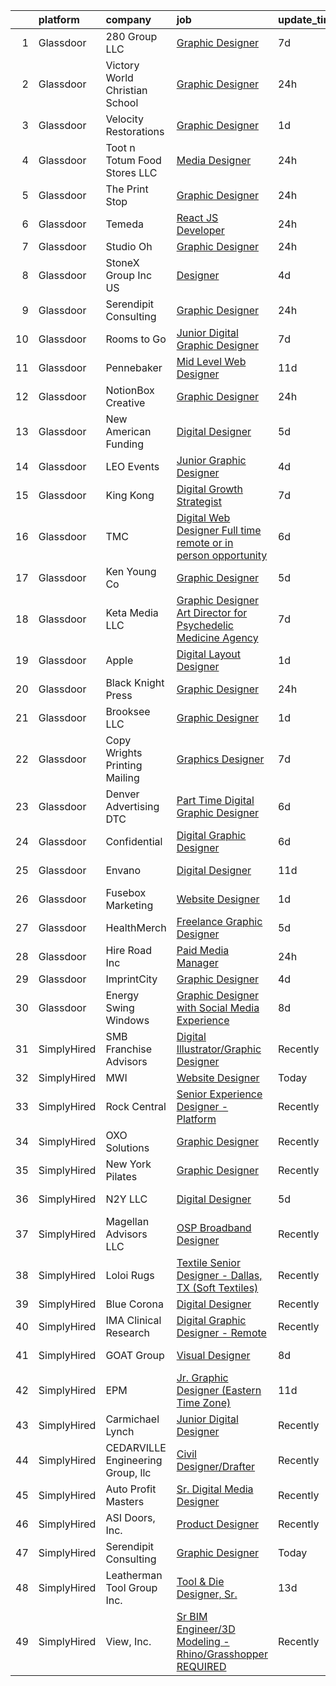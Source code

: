 

|    | platform    | company                           | job                                                                                                                                                                                                                                                                                                                                                                                                                                                                                                                                                                                                                                                                                                                                                                                                                                                                                                                                                                                                                                                                                                                                                                                                                                                                                                                                       | update_time   | location           |
|---:|:------------|:----------------------------------|:------------------------------------------------------------------------------------------------------------------------------------------------------------------------------------------------------------------------------------------------------------------------------------------------------------------------------------------------------------------------------------------------------------------------------------------------------------------------------------------------------------------------------------------------------------------------------------------------------------------------------------------------------------------------------------------------------------------------------------------------------------------------------------------------------------------------------------------------------------------------------------------------------------------------------------------------------------------------------------------------------------------------------------------------------------------------------------------------------------------------------------------------------------------------------------------------------------------------------------------------------------------------------------------------------------------------------------------|:--------------|:-------------------|
|  1 | Glassdoor   | 280 Group LLC                     | [Graphic Designer](https://www.glassdoor.com/partner/jobListing.htm?pos=114&ao=1110586&s=58&guid=000001821a5fb53284ea923744cda997&src=GD_JOB_AD&t=SR&vt=w&ea=1&cs=1_2a6e3c74&cb=1658299856704&jobListingId=1008000486432&cpc=AC285F3A3ECA6BB0&jrtk=3-0-1g8d5vddjkhp1801-1g8d5vde1irno800-8e0ca34653e8e05b--6NYlbfkN0A96WIVUs5SSd1e5sdPWOjBiMJz3fk-GTbl_X95fEr7N7_O7gG7yYqATSY5E6jF4LOAu-d1G5vqmQK5-aVG4tOej9c_eEuMuqH8C1GeeNW2KtJSJ31b6MoFFw5KM710vWFGSjvXW7I3OG-OwT4mnPnLIfvWCjlnumDR2ayBGhUSESBLxX0cWl5Bz0cpK3t8G0Ue7kz6vumGsoTLnJNA_Me2Kmsie7wxYZD5pe0c4Ze3Xe00h_KFeK9yUxp3wF0AKi6JxvyIYAyhEwwbXggron5xphlN5bkif3bgcx4XbxRup0Zs9tyLJVEXdJIuTsF97KsWZd70-9-1wSxH9X7VRZcWrcUKB-kzyl0jaHEx0dt9ZblJ85rFwKSLUh3GL_GJvreNqut-UMji6ObW3H7iQoUWZl_ZYua6n8t5t_TKNWn2l8DjMoMTfxljFUkoOJyyJ5NN-CfoeLxwPhyHqNcw_XuedUhyj2ZSho1cbQoXF93WAlh43vSU9rmY)                                                                                                                                                                                                                                                                                                                                                                                                                                                                                               | 7d            | Remote             |
|  2 | Glassdoor   | Victory World Christian School    | [Graphic Designer](https://www.glassdoor.com/partner/jobListing.htm?pos=127&ao=1110586&s=58&guid=000001821a5fb53284ea923744cda997&src=GD_JOB_AD&t=SR&vt=w&ea=1&cs=1_495e0d64&cb=1658299856706&jobListingId=1008014623310&cpc=2F9DD8B511C89582&jrtk=3-0-1g8d5vddjkhp1801-1g8d5vde1irno800-060a5dcb3b808afa--6NYlbfkN0D5EoDI19pzLD_ZoAvoqM1-O9qeTV9KvYbDAr1-bMzVcQf2IFddxPxdaZASgtTN_cdILY6if_RjDGKDFGCNp-X9W171FWhhzbuo5WWeQ07bHZOP24cUZqQNWqX18PkWKFV7P4P6sE4UJpqTk_fUaOKPOtxN4Hg_LkGFjslcXAAIlKVdhEHOG3o45Moj2YPXrI7mYGJmel0yE01vBVMsM3U8__57RoL7zzTW-_TbyffviP6kOoivs5yoQUNAjqhGxEhKeQZ98Juut_tPgV3AKr7S3jINEknxiF72lnY7qiApHRx-adqFYWHO3w4bpxw0PdrgaQrpaOdc0Kfmk8ANRxK0ILRJLa38GuDXFTK0ksT9ly2uugXxEpFhIDmpD9281DHIBsuRAB7qe2uQFR8KVFHxU2415_pr0SJjXTRl1eBci3IaYG3wccYoKpxHeCJBcKAXHPeYVaZVmQ55L2BMuDtZL1SZOrZNifjj7xJWeuDeC6iaIcr09DpQ8KgXrhfpEn0%3D)                                                                                                                                                                                                                                                                                                                                                                                                                                                                                 | 24h           | Norcross, GA       |
|  3 | Glassdoor   | Velocity Restorations             | [Graphic Designer](https://www.glassdoor.com/partner/jobListing.htm?pos=106&ao=1110586&s=58&guid=000001821a5fb53284ea923744cda997&src=GD_JOB_AD&t=SR&vt=w&ea=1&cs=1_1575a17d&cb=1658299856703&jobListingId=1008013188084&cpc=ACBF47B84C432121&jrtk=3-0-1g8d5vddjkhp1801-1g8d5vde1irno800-718879dd498138ae--6NYlbfkN0AN77IQYG4qNB0SF0w9dx5AeT6p643ab1gAjaH6HGqssSTiJOziOUFQx-rkxQ2Qw5ZqiSzp86OiE4exoQJyMO2XAhdwGS-oqOCs2Pc9WhbFBAFnax7egHdK2Ha3IMrKVKM9fone8Cqh9ipemaNtng3ZfSxjancQh_XMC3MbpMmbdAtvXX8pZwUythVfsb4jJZ9c8ZAbfFfZLJLgxWtypXzAupSjx1nxtcFSxn4z2TlT18_UHsdhGLiVGe3sqj0n_esjlzlwL3D26Q7BMfL-7R5WOm5ecQcO2SSBke-KW2Gs67_R8duhYURNwwnn35tO9gZMkpmsRJlVgLGBpunqTurzpod6Lt_FNPqAufl9a-Dz1v0PICPoPoQPmvlKM0dpFcsRkymNPcon-YFBdTfNL_y76D5DrufEJKv6iN-dgaadWOFzcIweeR-sq9JNzssq0OkHMbQNj84bxIDk5HC5F1tL2ydSt2TjB9Evl41Uw-_Jkz7mHe1dNRCxqD43Dfh-eDkzzzuMy-YLuZV-J5JkPLgpm4XxOSC1b0H1xbs_eiXITb_TfLUpkHyE-O6ySanBG6iWaNOCuGMyghexPr0pB82ydgBSptOQ3aGRKNMTE36Xkw%3D%3D)                                                                                                                                                                                                                                                                                                                                                                   | 1d            | Cantonment, FL     |
|  4 | Glassdoor   | Toot n Totum Food Stores  LLC     | [Media Designer](https://www.glassdoor.com/partner/jobListing.htm?pos=101&ao=1110586&s=58&guid=000001821a5fb53284ea923744cda997&src=GD_JOB_AD&t=SR&vt=w&cs=1_4286a553&cb=1658299856701&jobListingId=1008014381399&cpc=9633D545EDE710EE&jrtk=3-0-1g8d5vddjkhp1801-1g8d5vde1irno800-5bbd51cb50677fce--6NYlbfkN0C-DhQNmwg1Xw21IP8sDOh_3gsjAvXmKCbZ2k6OTTTvybAtb1TJ9W2f9W7oqZKodxTh4QpXHO9uJ-7u6e2sFSQAxRmpCjyGaGtDvfAzGr8OeJiqKZxXNSCIPvzAAT5ZMLCDD9bPs6k7iEO2nJUMJbEJM77ghQjpsQ5st8_cUk545h6DrqFGOeGa9m_FffVlTIquV1Qb8tJe4zE0BxT6-3cXihxbVsFhqDgjx8xuhz0yPiZkF5T9GBlUN1Z2I9-VBxhkP1uugT349IwuTFgUqFQj4XOkIASrHHLb2oEqGpjLlk7lOotBJINM74mFkFFGRTxvhhwxhcpm0ADM42LnrE3qjrLA_E-90g3SPRS-JB11D3Su5O968z6oiFPxEuLNs7cmQ1wAzgzw8QwAgwc4INcWdGdY4R7BN2_FSMTFiOl5ZvUIsXzaotjnaHbP0ycFQN3WGs4tlHab7nLlzJkxzhFD4ByW6i6TN5JDm9KIUcDt-DaxljzsHComBCJ2K-dtIsJklMlMMtIKPplK0ypp2LCo_AEidAipzfM%3D)                                                                                                                                                                                                                                                                                                                                                                                                                                                        | 24h           | Amarillo, TX       |
|  5 | Glassdoor   | The Print Stop                    | [Graphic Designer](https://www.glassdoor.com/partner/jobListing.htm?pos=112&ao=1110586&s=58&guid=000001821a5fb53284ea923744cda997&src=GD_JOB_AD&t=SR&vt=w&ea=1&cs=1_4191f6a9&cb=1658299856704&jobListingId=1008015101310&cpc=70E6D4E49C80165A&jrtk=3-0-1g8d5vddjkhp1801-1g8d5vde1irno800-b58581d05e43bdeb--6NYlbfkN0C2SVAOpOeIWQkPp9EeCSLxTLheLRty2uanDx8E9nXZ3pmbkvOHM_GwUgtLYGt5mVSopIgFswD4EF_s5QTTDxJEPr4GG8pImW_9TdDtkm_9SLqTbxyyXY6T0l8F9YKRbIhkljVdnrusz9sUVQQRcfQrM_mYXZ7SGNdMTYSmkqg3g4JVHItvQrYJJg-AQBBl4q1hzQiOM4ECeR735ur3flzzz3Og0zWZUFEtcJiDuhiNJGwsHEQLDOk7-pvqpwrFcx1RngKmXdhvQgZXpUg2I9qO1noJEBs5VG1J1rpyT90tFn8M44OVN_bGZIrNXKg771MCMgaQ-kthPzbGu6VrQBenkP3aUQIp6_yhzJtTo8-OHrDZlpMGT698YDWKfORssPJLkITv0ctBEdeTwv2QNYP-w67UaIj2N-rbvvc1USRrfmI4rkCR1QY3mWF1qAf9eBJmGlkBN8XBiRuuJ2Dl8jhyqAiTQ4lKMM2hZEJDUmJA_ioZbnfpe_unP-jQUsDkuqwVVSc9F83heg%3D%3D)                                                                                                                                                                                                                                                                                                                                                                                                                                                                   | 24h           | Moncks Corner, SC  |
|  6 | Glassdoor   | Temeda                            | [React JS Developer](https://www.glassdoor.com/partner/jobListing.htm?pos=105&ao=1110586&s=58&guid=000001821a5fb53284ea923744cda997&src=GD_JOB_AD&t=SR&vt=w&ea=1&cs=1_958de054&cb=1658299856702&jobListingId=1008015128299&cpc=E04C949A9101C6A2&jrtk=3-0-1g8d5vddjkhp1801-1g8d5vde1irno800-7fea6778d8d634a4--6NYlbfkN0Cdyrb_-SYpjIsC7ShR4LTJruqxAexHI1Km_0W0EzpI0e4uRdYa2eAJs8btTIGmOfMYc0AIGm1oGji9xCD_BIfjoFv7WrSOeX04XFZio3b7X4jjRm4uKTkf2ibFdnFKK902wGA0oBE-4UXjpik8-xCwjIHvwxFNbNLLssPWUSLM7bGAS16chLfRc3-ChYnq_dRVlmhisZ6Hij3140g35sta8IFfzkttJq7smciBwPVh4TraFhlkFNtdrgUkRO5Anq9Yc0EOfFBjrUajUxvAO4qJp9zxhPt_NsytNVH37zxtTdC5T_nnL9C2SH1dtCDYSrDeBO8yLVQiUsamSwvV42JnsfJmTJ3pek3EOD_TMEAO6pPg2KhEHZ_LLil-1OlDfbIbLyVUkw2N_O8VPO7S37Rt1dUGACZE-WKG0U8ppdxjTT2nx8g-jl9J17ULeH_EouWaDmR27azcsnZQvmA7ueR8-UlDNbsXtcf6bg8-bWBW1gfItqoDHTMGC5U5NMhDdH2mRFCv_SfmRA%3D%3D)                                                                                                                                                                                                                                                                                                                                                                                                                                                                 | 24h           | Remote             |
|  7 | Glassdoor   | Studio Oh                         | [Graphic Designer](https://www.glassdoor.com/partner/jobListing.htm?pos=117&ao=1110586&s=58&guid=000001821a5fb53284ea923744cda997&src=GD_JOB_AD&t=SR&vt=w&ea=1&cs=1_3d54e904&cb=1658299856704&jobListingId=1008014763391&cpc=FA84DF7EA1EC2398&jrtk=3-0-1g8d5vddjkhp1801-1g8d5vde1irno800-7f0a677e82384868--6NYlbfkN0AmLabXY7J6JPiiqr1lOxmFtP62cZVRFrUdLjQL4b-L8eQ7-McrdDuV3YRHJQOTQk174tc6JZEMj2QpUGftsfAO7GUij31hKg4Y7oKky-_lDOoRkdpghXACcRguC49d5mjaQVJDqGUQpRQ0YIExfbvSeERIUriCtVpel_zEhXiVTzm-3quUxj78ttm5LKc3vciuRr-jcigZoaE_eAdWA4MMbK9F0MgAy4m4bh3VUl0F6ZU8Xij7wjCXBvlXiHMQsYw1OY3gYjRYIIWowl2ef5v20oVjwbL6LLS4Cby7PwPK-dmFXV8hZCzBXIiyWVC_6Rd0wIludUmNLjCG-6aN1kzNU37v81tyXatRFfWbN6zzAemYFSxob1UTktOYYBzs2xfn3ggQzexVzQIpkzOCH7H-f6hqACRxaKcMgABY745lIMBmVBiXxjf-0rKDC4cekPUxv29f83V1FwDW9988EVN0pjYRKg2OqS9jG_g1QHw9vf3n_A6GO9M52Yx2xV8IrlM%3D)                                                                                                                                                                                                                                                                                                                                                                                                                                                                                 | 24h           | Irvine, CA         |
|  8 | Glassdoor   | StoneX Group Inc  US              | [Designer](https://www.glassdoor.com/partner/jobListing.htm?pos=107&ao=1110586&s=58&guid=000001821a5fb53284ea923744cda997&src=GD_JOB_AD&t=SR&vt=w&cs=1_d184e0f0&cb=1658299856702&jobListingId=1008007366621&cpc=5075878B7C32FFAE&jrtk=3-0-1g8d5vddjkhp1801-1g8d5vde1irno800-4778e83600432297--6NYlbfkN0BqEd8mKcsxVSLwRidLi-ap7Ff7gFSDy4wIMcyIZERRBLJc4cm9vnSAREG_ITkUyw4gIWKx3so3sV3Y0LRcEcFoy-qx_bS4PxiriGBubHgJdB5tV-ra3STuRoZPKS-tofg6NxPSfU4Dmm6xPiBHgtHW1WBRojqP-VSjvwjf5BEKl4Owu3vBOzy7F5vhNlLuE8G7J1CfiM5cZT1gVFhBti4nNp9GW2VYt9pDm0XC-w54T7AAjT40VkSU7sxbrEpEoxhp6gNibzZr6SIWLLMIUhdpe8rbBrlBtgStVaW0iVPNaUlnwu-jrf3SgkD4ZKAfbSnhLDPhYKbG4NsKnBIPPu9KV0mFzPbBwNgD1STfr0PiwuGQCbYfO_LXw3XKeo_kQ9H6YEAnTR2MjfY1ISz46rhFhBoo2At2-7Z9YpC1kOilBsmXHHx85ozNZeAwjjXwb-MxeZcCeyXshUsbzqAgdsd3dGhvZVsdm3HZQ2mOYCtAdZF7-P4awb7-3Tp-wEkz9xsAPDwZl1inhwO0Etp0hZfF30ACXqmq7kDrDscC0GOJo9ENiZkEeELi)                                                                                                                                                                                                                                                                                                                                                                                                                                            | 4d            | Chicago, IL        |
|  9 | Glassdoor   | Serendipit Consulting             | [Graphic Designer](https://www.glassdoor.com/partner/jobListing.htm?pos=115&ao=1110586&s=58&guid=000001821a5fb53284ea923744cda997&src=GD_JOB_AD&t=SR&vt=w&ea=1&cs=1_f7a1f2f1&cb=1658299856704&jobListingId=1008015133064&cpc=883DC43018083D9A&jrtk=3-0-1g8d5vddjkhp1801-1g8d5vde1irno800-c5c15e8d751a9460--6NYlbfkN0AZiaPZyccuKjlre0e0RaBFeO48J0QExrO5hcuLctOVaDQsAcHmbKD6x-czlhhPaL1TlBaAVNH02RkuLdfAcnAtmG2ifzKKd-xvHAFsOrwbZuY8izI2eBiD15JwxfzUB6r_c-wjmdtrfGuV-D43dsz7rF-W6HRlzw58U6e4dTUNeaQpBffTT_4yaBVmRULisnrSQiMurOPo0JfLbxnkwzdXK-s9RxBVvpOryuNDZkD7B6m1Rtb_CeeTJcW6RRRFWTofEn_RcPwKNtHYWNJ29wgKKh_LIpbrMlTVaOwVRQgdpBb4qd-4vvRNSun0BcAC-gPq-UiNg3DuUcfOJhTU4EZVUyqR6WdUgjaYa4nqIfyJM4lSotLsZkj_cLl0yDPQD3V7GO-IV1oCC5mi3Mz1dzeBP3hQvUXoBjdRcXAZNuq9EQkNdiVRnauQu1Wr4732Zabvk7kTfuC-BlqOo1JBclHol1nO8wsdTDRdYVGdaJWQv-Hw_ycb03hMRsLV35KBvjeZJVkqAICDHQ%3D%3D)                                                                                                                                                                                                                                                                                                                                                                                                                                                                   | 24h           | Phoenix, AZ        |
| 10 | Glassdoor   | Rooms to Go                       | [Junior Digital Graphic Designer](https://www.glassdoor.com/partner/jobListing.htm?pos=103&ao=1110586&s=58&guid=000001821a5fb53284ea923744cda997&src=GD_JOB_AD&t=SR&vt=w&ea=1&cs=1_410c9c6d&cb=1658299856702&jobListingId=1008001148728&cpc=C4A69CCDBB3B9599&jrtk=3-0-1g8d5vddjkhp1801-1g8d5vde1irno800-74276c1bbba1a979--6NYlbfkN0DQkrWslipYdAKKBYyyAy12PZe5Qif844XZvzAwxKbcyIRxhdHaqMzJraSVoY3LdvZUnxckYEK1smmjb8RstgBo6vXmKg0YAPBg0DD6VgXZZtpqUR1_Y4DfY0Jt9XSCt80yXKDC09bs5r2Ui2AKEw_yV7HLv_WzlmD7RtLNijOgqK_98xzQPpdxoE6j_KAh4QlxYzN7sPG7oXJpIgxkxggWn4E1l6Om2RHF5QUA44KBz7Ms3UZCxUZqk5Isyd4XZ-vweCALRhxjw4kqR-bqGoTHwfrtTH0wp4jSJua5otrkD5E68nOR2qOavCaAYma4IMZjQRfLvHKzfZG4A1Af8fvP6dD_9ESJSuxyUZAvTI4QGIdcXg7RwEgm1DaZQeJb5PanScZQhIPhldKWqqT14RpCDnx_LZthea9h-ATwTq5d93M6dBfA50eBSvOHpBUZ7MsEvgZatEV87SfZjdMyfjHTY4WdhXsby0VtIz5SnQ0AsUt7gzO8FSNlR7zNORLol0ZRgW_N7ps6SYrhaizLwR2Ip-ZB-EquHb1jeHvOWOn4EQ%3D%3D)                                                                                                                                                                                                                                                                                                                                                                                                                    | 7d            | Atlanta, GA        |
| 11 | Glassdoor   | Pennebaker                        | [Mid Level Web Designer](https://www.glassdoor.com/partner/jobListing.htm?pos=121&ao=1110586&s=58&guid=000001821a5fb53284ea923744cda997&src=GD_JOB_AD&t=SR&vt=w&ea=1&cs=1_04adf2f3&cb=1658299856705&jobListingId=1007992914380&cpc=334ABAF5D42DC775&jrtk=3-0-1g8d5vddjkhp1801-1g8d5vde1irno800-09f7b357db24a266--6NYlbfkN0BqUN6ztqptJ5eG394UO-ZfSRZGZkbpPm3u73UixmBvBI1Y1JxWCCSi4WD6T2NB-2gugfCPeo8ZQOUqAEtz66ZCnIC6U5F0XJKr1Jox5VrclONP9b6iMFBTOy58yKslxi4PmsPGdNOFX2yyjFl7ZGxSjiZNk-UbmLbgopj7iYK_0fPO0KhQH2T9X9_seLYZZxQUTNIff3UYStn4jkJ-WuQ4nbJk6aCnvxdtsalcFRXUHgcuzTcIdoceoVVgCarBSHza7F1Ojt6sBZ3FvVVmVaV5tjRQlJPuTCIqgaP8AFNIoueVI8EQg9RySAvMdM4lhlAzPb-NxxcSJ9HDJz-MtD5QYRR3IY4VJsvH-TJ29arvYOwmbPfeAag6UY4j9ywOC4C8P3K327-aGeorqSKsY1o70LuXTlZ8QES20TXbRL0AGpqX186zGMxmJrSESPJiTQYItPKJFn46IEj2aPH5SwzZOwiYRuev4q7IdwvCRQF6IykMQrfVcdMT)                                                                                                                                                                                                                                                                                                                                                                                                                                                                                         | 11d           | Remote             |
| 12 | Glassdoor   | NotionBox Creative                | [Graphic Designer](https://www.glassdoor.com/partner/jobListing.htm?pos=128&ao=1110586&s=58&guid=000001821a5fb53284ea923744cda997&src=GD_JOB_AD&t=SR&vt=w&ea=1&cs=1_61f91a23&cb=1658299856706&jobListingId=1008014489842&cpc=48B9F4758953335C&jrtk=3-0-1g8d5vddjkhp1801-1g8d5vde1irno800-535a553a4e79b7ba--6NYlbfkN0D5EoDI19pzLD_ZoAvoqM1-O9qeTV9KvYbDAr1-bMzVcQf2IFddxPxdLxvBVV0ACvePHGf0S3krnINwjgkbXaFAV7fJNnYRgXnYg3dyax-oq7AjcZ3ClcPczCynp8y_OTORCp4UwIy-vV7vOjz9kWxa6ZeoE78lsqLTFwqM1KWnR3OuL9QAAetq5WNeYbzdtuPfxrTVW0kc04p7jupXW5srUarynPDFJ0b4nMSDUM3GUHibcHyvJyUPrSIUeFYUH1RgQ6dK0N1vNc6RNL8Khym3gKBELGeuSWb-cGF_vh3-UDJOUphgEuYaGMnA_lqWf8HBI7ifvtsOX20snWnHgi3v3NbZuqHBW_ywXFv99YVKfXZvfZ-LIIPM90qJ_wkwqGYc0s0G-FmFib8Oldd0WNuRyKoLqPoXwykRbGLTjqHCRryiCI07yx4Vb6hoOz7i08IvC3XTPfjLCaD3c-sM_rl2wskOY4tkuUSUqAKOdVT7fCjS_CyfDKUxkdLagDSh214%3D)                                                                                                                                                                                                                                                                                                                                                                                                                                                                                 | 24h           | Tulsa, OK          |
| 13 | Glassdoor   | New American Funding              | [Digital Designer](https://www.glassdoor.com/partner/jobListing.htm?pos=122&ao=1110586&s=58&guid=000001821a5fb53284ea923744cda997&src=GD_JOB_AD&t=SR&vt=w&ea=1&cs=1_f6092799&cb=1658299856705&jobListingId=1008005604342&cpc=B101C867B3EF2D75&jrtk=3-0-1g8d5vddjkhp1801-1g8d5vde1irno800-96c3d0f824927e96--6NYlbfkN0C2BFb7Ub2YUp4strrym9V3pWtjyRKtgHKt_kMzkewmGGJEved23y_kY-GSZp2akmMrMXBnf0_sPdCtSd-PsOEUyt98Mi-sR6I7bW0HgmIbOmUMY25IRArly9j6Qd8Aune8lrTsZEYIa91ohUTgu9UT6t137nsGeEKm-lxKnQqZh_-my8GcKR-aODhCp_jwJzNuuh8eY7lUzIXz_GmXqvRZ_hsc7HIkRhrAs2Rn9s9W2hu8Tv9KhZfDcAj5T8fJ7UuF7C-VYePhrczDAdFXExUh0nqK0Suk7uPujM42_VgKVF70eLfjsjcHRWktm6-TQTigAI8WCnw4hiVt4RSh9TbSLT7rArf15tRWak9cciTalXYHPK4_aYIKE0zID1ZdOuOKEdRDxuc6AgSnG4Bj0mCZyP_me9hAG5E62kkdxeVa7wQLUxRnpbQv0DWJ0WZDg3ry_ttrKoVWrzmTuQSoxp6yyJpFmubYOi-WdsnjKcmcQB5JXH8VxIknpwQ7_0Jj184%3D)                                                                                                                                                                                                                                                                                                                                                                                                                                                                                 | 5d            | Remote             |
| 14 | Glassdoor   | LEO Events                        | [Junior Graphic Designer](https://www.glassdoor.com/partner/jobListing.htm?pos=119&ao=1110586&s=58&guid=000001821a5fb53284ea923744cda997&src=GD_JOB_AD&t=SR&vt=w&ea=1&cs=1_4bf17ea7&cb=1658299856705&jobListingId=1008007960054&cpc=5FEB1BEB8E14EF52&jrtk=3-0-1g8d5vddjkhp1801-1g8d5vde1irno800-5e7b653b70f14f7d--6NYlbfkN0CNc4_XkOrCJIG4rbt7jOELJF_6cAKStNL9BRzWr9Kw73t-1jSZZH-R84M1hC2PNiUDCEqLzJHRV7MlTBOedsRhv9iCjP6j5VtHoInwaEUJwFt-L4UNZXQssAj1vTORSrYumxDGicv6znOjx1J10URkEt9jzYTKfE0bbIf4ZAl-x4N_KIM5XmswffzKbhRJMBqyaLW_US-BdeKF6cF3x9wC05kyLsKZPio2-eybJIv-xH57CsV-awCH3exTp1G0mBYF_k3qNOPVtLJAbR8Ro_KLmr5v0GddGxa8uFAXfaqQHRKR8RW8aWP1VY1lLtw79ocMwwtRHUWxvZY57YbIfFev_-J0RHPz1AiwepXKzBBrpmYW1PCPv6PiFTZc5fM58sQ5WNRp5cdl7yXqW94uOjdVCUQE5gQfCCBr0yPSKxSTJLhEysUW6QGimxUPr2Wjfy6p15xOn1TrfEaiyvbcNRi7cHbTCZX55nbnKUXwy02yBlNiBeJNUR70njpr-Dkgxvs%3D)                                                                                                                                                                                                                                                                                                                                                                                                                                                                          | 4d            | Chattanooga, TN    |
| 15 | Glassdoor   | King Kong                         | [Digital Growth Strategist](https://www.glassdoor.com/partner/jobListing.htm?pos=129&ao=1110586&s=58&guid=000001821a5fb53284ea923744cda997&src=GD_JOB_AD&t=SR&vt=w&ea=1&cs=1_3b262e82&cb=1658299856706&jobListingId=1008001628118&cpc=334ABAF5D42DC775&jrtk=3-0-1g8d5vddjkhp1801-1g8d5vde1irno800-2e26cf7197974d36--6NYlbfkN0DJr9uJWQZKCA_WIkG1dQ8iv6jcGHVgYRRmUt4_AKBGo8cWIQy6UUtE_PrPzQxRuuQW0MQT14seH7ibmEKZ9gOvDr2YkJBxyhvCQ0rcjhsR7RQvVR11Pz-A7sgUyCq6lrCN091aggp4KjaEVX2zl_JSiWjKnpcOxkz36D72P895F96yKdXije3VEHEf8kM1pZI_askAmsbiNecEhqJvM2DfkrHExxvt9Vt9LdfZE20s5Y_APWp3MsV6UIzI_ppotk1oa6pBmrSjgrGkNKz6-DRu2cw86KoUf_AoGbekj6Qm9yhUBeET4tZy9iSOO007MfAliNDNed9MaBH5febC5gpw2aoKJZxgsYo5S5Kwe9IbALXqBxMaXtl3qzgkwwEzeFAJrW_Xgpx_rAhmJaVs2sQgQoZobOge4XjqVXxqZikCQZesdApHPemSzW2isOPrQ1u_d2GPJJop0A%3D%3D)                                                                                                                                                                                                                                                                                                                                                                                                                                                                                                                          | 7d            | Los Angeles, CA    |
| 16 | Glassdoor   | TMC                               | [Digital Web Designer   Full time remote or in person opportunity ](https://www.glassdoor.com/partner/jobListing.htm?pos=116&ao=1110586&s=58&guid=000001821a5fb53284ea923744cda997&src=GD_JOB_AD&t=SR&vt=w&ea=1&cs=1_7dfee151&cb=1658299856704&jobListingId=1008002937055&cpc=FAE5E775D180B2FB&jrtk=3-0-1g8d5vddjkhp1801-1g8d5vde1irno800-a26bebdf1fb63f3d--6NYlbfkN0BplMsZ7EaIhGY7mYoBG98EI7b4UtQDV_xIzGnVofTarjH-XwNLMxjau36WeZZlqvPXURsZJw6N1TbFArSAJATZmDS0irV08MiWaJc8zHueBBJfkS69_gWiCqqj0e-4OJhmxLk7gTdA_7j0BcRCu7AWb1JkRS_NNaoF2J1DH56vcXkYkwlJaQnXvPkY4kcrWrWtqXWmXr3vyZLHpZYkU8P2MB_b_oDwVRXoPhsafLB3lDqgMLiU8yIs9jZp8uyk4YyF9qj7MnglMAwRBFeG1eIUnzHlco8CY54usSXKah36IkBF1rvlzXQlDhidU-sWNnpE7nk3HklCws33R48J3FFLSw7oq6iTRXkLuPu4LVhEI621xBIHB3myXXLMAhZ_y45R6gxKfHmRx1LYZ_xINstBbbOaapbOoKymtKPeKQHurwvn4354qxOrjO_YvEHGxJt1iQB1EHrAGsvUi3_NGJmAPFapgqF2HVoe_1f8vrwvHXQXXMrRNpw9pLUjMLJ1DdRsPq2_05QUk5samYIPwZk0NPFgMCwD8atVdfY1037ymw%3D%3D)                                                                                                                                                                                                                                                                                                                                                                                  | 6d            | Connecticut        |
| 17 | Glassdoor   | Ken Young Co                      | [Graphic Designer](https://www.glassdoor.com/partner/jobListing.htm?pos=130&ao=1110586&s=58&guid=000001821a5fb53284ea923744cda997&src=GD_JOB_AD&t=SR&vt=w&ea=1&cs=1_40e452c1&cb=1658299856706&jobListingId=1008005329681&cpc=B101C867B3EF2D75&jrtk=3-0-1g8d5vddjkhp1801-1g8d5vde1irno800-cfcca03b28e40c8b--6NYlbfkN0BxkLIcfe0oqaYINownie861a0BJtkzmJW-WyGv8J0JYIhtfgDOowTG2-BFXkaaNWOzXNCSvkKIF14mt3E_OwBur0wXJ7-kIsH-6ntnb6xUaFNjCy5INx1Q7S1hy0UKdEwk71EvTsJMr0W7UW2l0nXAv_xjt4wAIS1JwLaP4xhVIfSbVHWinyNj3bPWgAcRf9bhODrxSxk4Tqbj8JwfPeUCbLqWyCmsxW2nZlOJGZXvzfX6L66RytZ_2345oaG9v7N8o_s_0qAiSxb7iK-ZZB1zXkZYajlYlNzN4hdlJnx-rMci_AY2R4-O0pCp1a3BtAiHLUGfUDa3WaAnvqKQJ0dszY3swtKFOJ-yx9HI0R2beS5iqgH-PJbIvz-ipZ6Uw8VlAzuEt6_AlBhG3BjBBu7E_NHRr-G4cSrWS9ODqGtHm2pDxULnKGhsa8fb0QGX1F27JFtzgP2pLfFnYx0Uqt6SCWtVeERBZQ5QCfj8uU_fci3LXTyB1h62)                                                                                                                                                                                                                                                                                                                                                                                                                                                                                               | 5d            | Cairo, GA          |
| 18 | Glassdoor   | Keta Media  LLC                   | [Graphic Designer Art Director for Psychedelic Medicine Agency](https://www.glassdoor.com/partner/jobListing.htm?pos=124&ao=1110586&s=58&guid=000001821a5fb53284ea923744cda997&src=GD_JOB_AD&t=SR&vt=w&ea=1&cs=1_763d53db&cb=1658299856705&jobListingId=1008000759990&cpc=59DEFF8D475298C3&jrtk=3-0-1g8d5vddjkhp1801-1g8d5vde1irno800-8091589265e92d13--6NYlbfkN0CUg84Qsrj4qHTdZVaZi67HzZ55XAw5-4mqHdmOIUVqcyj0RzmAc8PKg-cOeaB5iN0RdWEJrm6KQWatYgfqV_qsF0qgvi5Ji69_oyHIOYcvdEwqdpcmVuX3vy1tjzxOq_XSAlhGDKEQrFNHQv2w4o4-Q2WPOxEOUfWgbdNmeEgv96A8BgfLz2Zk1lITNbagq5Y3mrWeR0weOvEBSxCg4hvuL4EyPbivDP2CqDYzygV7D_mhId5OVfEeHHhWKG2mNOZoDHYrrLDMBFbEHmW1PmTDv3KwTnDrXtowHGAQZMDe08_n4oeG5d9GOTZPJRq4_qgO4BtEtuCzRmHWattrpwIHU9W6gpljlP5f5ouEJZJoeezKJ1DJvDOaR3H42tagC-eZjHo4WWhXne9FyXxxDEmZMXrf8OE8RAd4uSP3IGOqRTmJAadPCdvJpECN2i6d58MiVnrKY73oxvMOBrGqc12HA5Q0axk8oQL6DAoQybT8afte9DfUrHS0ZEAFX_CFjGqS_GZUdoKEimt6w3er7GUDyrGSSqlyMFxVe7pjWLnDbA%3D%3D)                                                                                                                                                                                                                                                                                                                                                                                      | 7d            | Knoxville, TN      |
| 19 | Glassdoor   | Apple                             | [Digital Layout Designer](https://www.glassdoor.com/partner/jobListing.htm?pos=104&ao=1110586&s=58&guid=000001821a5fb53284ea923744cda997&src=GD_JOB_AD&t=SR&vt=w&cs=1_6ec94884&cb=1658299856702&jobListingId=1008011632036&cpc=F41FEAB56D215062&jrtk=3-0-1g8d5vddjkhp1801-1g8d5vde1irno800-febdede1ca7bbc1c--6NYlbfkN0BvKrLyj5gPmtZO9T8euul8TCxuuKNOtzRJOomxnwSEodTz2Bc-sPZlO_uSwsktAehW9BTMFjf2RM3l-fCjmBWrQ_wS_u_QVRf5JMMpOdUQODyP-I0S5RaHJ0N5Rsx5bGLrqE6g_nTH-dj4geHmXlojETSKD0qWXDaZp_8b85GF1UFYP65Xv5mPU86ZJV0YO-Ti9Vpv_Lpxa0BeKLb8YimFazbuafby9YirrJ5UtWbahIgi98ytC6TzlAP74_R8-oY0UaSOcr6GsU7t9GZC9_sULZ-tjU8Vw02xMU7v9OWNuTsw72eFWqMR_y0_jejLUr9OedIZ-jh38SU2VYxk9JvcPK_0AcdT2pg2aNDuCqOjiwbvF85JIS1PBOMvOg1V-9OaZ39S05VNGpABS4elHG9D6u3xH4TZWieN_6_HQD75aidpeadCLx23F8eYscoySrspBm0AMcuX5MFmvZzNrTOE6a700CJyo2ADqAdo7mPRwstMuA975cIjy5WBP5xUvtgQK6AM8d6CFPhgL91GrccF1_w-FsYTip7aBrgztrvWpo8PE5ct0bYC4SmFwKGqQ39sMxx-Asl_dWFpVyR4lHbANXc8eLGiYsJ72XiKLQzFzhiTFfN48hvQiNXZXJv76DwzHXucQkDp8UzSbXT2iapUcolyWzyBpF3Tm0LnbxUlaFV-UJzp-HJX8cJ4v3cmmQgHqusvRTvMJWSC34TGqtlWyq5c-XZg9Z4aBGJkUb4YNtYQILFD9BZHPkhABdaHTM-8sEJYkD_kJAZ3eSbqHt0rxcRw-nN-g5aM_lg3Tmp_WP-YmpVngwTvqR2Pf-4UH5plIKgDnWyY1dTWktEfTjGPv3enXg4DDwGVB6pvga0cO36fIpzI4ySgwxl-y47HOVFirnphdpEV2AexJD3B08jbKBhMqvBXZznfIeBNQH7_5X8C4J6a8r5vRrBs_5ypc9rDABoPwoC1cA%3D%3D) | 1d            | Cupertino, CA      |
| 20 | Glassdoor   | Black Knight Press                | [Graphic Designer](https://www.glassdoor.com/partner/jobListing.htm?pos=109&ao=1110586&s=58&guid=000001821a5fb53284ea923744cda997&src=GD_JOB_AD&t=SR&vt=w&ea=1&cs=1_aee9a1eb&cb=1658299856703&jobListingId=1008015008184&cpc=5C70DC7FEE0D01B1&jrtk=3-0-1g8d5vddjkhp1801-1g8d5vde1irno800-caa53f0d8231535a--6NYlbfkN0Bf0ZyElH58HQJkPOZociBaMfq3gMyhBi_bc2E-7RcHgLSkSr9yhKH9iqHwsxHZ9l0xXhwA1WiOGcWffxDMSWJTw0JzX_6yQuwUthsrMJs1kah73ZIpf9MtJkM8V9Y4ObPLl2akNa06hZrbY8ot-6DW8eZbTcOaF6BjK6aRzjB3edA6N9QXivZjOZB9TzRr9Mf7kn8GN5SkUPVEnM2Bfk4W-Sq0CrcmFEhgmWufwW4c2zB1Ll0Mtebh5btTZvLGNq8Sly5Qr-_a28C-FCpikydCwgxHapu1shRf1wXajiighkqm89tMywP4u1dzHg8wONWXudZG0QE91aLKUcYcWak_8z9OWJpaKi0GvyF6HTDNuyhXOlAzB_xb0J0ctqDKG0YEDKzCYI6WLHncQLT2Md-jotjPBlK-CzqywHEi22k7z4CO1e3GsjoPrJZiIobvRM7A-vIe9xkZiW673hBcNBGb2N09JcZs4yEpkpoGuNTkVUBLMiHI6O5x3nusGq5R1r9DyDHM11hK4Q%3D%3D)                                                                                                                                                                                                                                                                                                                                                                                                                                                                   | 24h           | Collierville, TN   |
| 21 | Glassdoor   | Brooksee  LLC                     | [Graphic Designer](https://www.glassdoor.com/partner/jobListing.htm?pos=120&ao=1110586&s=58&guid=000001821a5fb53284ea923744cda997&src=GD_JOB_AD&t=SR&vt=w&ea=1&cs=1_8b24098a&cb=1658299856705&jobListingId=1008012581609&cpc=75B6770C194DCF89&jrtk=3-0-1g8d5vddjkhp1801-1g8d5vde1irno800-9ae5bb4da07966d9--6NYlbfkN0CwBHZfzB24kXZIfH3kkQeSVdLrhgGPWJNO51Udk4ZrR7dXRJYdB9YOzPU57MDGzKbvPB2pPabfes9sgKcU5gsg156B-YXhD5U5M-SZtg_Lh1hjcraTFSF2IdfeYo0Sw3aUMT5C6CDC3QBpKNAjFGaSE0PCB3SbCNQEEaB3szYYBGAtuTMcpM3VDf8TOO1_XSiC4LGajfPmhjHSKogBXNphbGf4XiskgoyNafUBT3iUYldnzmClNREhXhC-gZQIAHP_lZp9t-a-RZeL6sMoOkg_hldY7H8ncloMfknB7v-uHgRHyz53npvVfGXCmKtBK4aIpdw00zl7gpl5XYAXHU-uuNtRrplmi_6Ty214C9cFGNxdIPIpo5GnZKfSJdc9gFNzE5_F5hYOznyhLwMe4ojkZzHbZLDi7fn6sff0QY3iY6Zb-lAsItpQBKYtUh4StUWkvwzH1Y8aEddBCGwWl-ARJ_DFi2RCZgDdyl-KxV3_ZN0IKtH1rHxnsJkEPjDGiYI%3D)                                                                                                                                                                                                                                                                                                                                                                                                                                                                                 | 1d            | Pleasant Grove, UT |
| 22 | Glassdoor   | Copy Wrights Printing   Mailing   | [Graphics Designer](https://www.glassdoor.com/partner/jobListing.htm?pos=123&ao=1110586&s=58&guid=000001821a5fb53284ea923744cda997&src=GD_JOB_AD&t=SR&vt=w&ea=1&cs=1_b8a01cc1&cb=1658299856705&jobListingId=1008001069788&cpc=39A4E8CE329AB187&jrtk=3-0-1g8d5vddjkhp1801-1g8d5vde1irno800-81339d82bb977721--6NYlbfkN0BzyIYrTMR_AjNKh_kvAG8N613gtHPANQ3sdLTkrtBd-xkCCUeUNGN62upbMIrok8810EQ6yV-q4kOFVGUL2rfHHPrpKoP-Eh1XB_zrxDwv0Z6kBUqOomzBHj-s3Hi0CUzQvp9w72sA824KDwzvAu6zDVvKlYwkjD6PNsZwJRoyoV9HMl42UOJDQNaD1fKdsazsBLOLNpyzVJZgVnBeCce88tpAyD8zwfEVYLetuoDl3gRbMxyHR3Eg0Df7MaOb1leSZoHH6N4KTSyIdUv2qT5dhvaLIiUm8nFL3ufVej6gMgWRej1RDjgVAc_lphb-NlCGc_UBTKiVYSnJcBJX2f33FOpHvuOz8d6fePeVFK6I7-lOO_sBjUE_AqRc_hkeZqrlUH8qqlS-SiG4KE-SE5t0waxfxVOYjKm3lb35a0t6E_DOGQIvn5u06Hx5OplZGntZix_qhCVXGa8N80mqpAEi5Ke1uG3YHPJHVqP6_X7IY_K7ztvwTkvm)                                                                                                                                                                                                                                                                                                                                                                                                                                                                                              | 7d            | Fife, WA           |
| 23 | Glassdoor   | Denver Advertising DTC            | [Part Time Digital Graphic Designer](https://www.glassdoor.com/partner/jobListing.htm?pos=108&ao=1110586&s=58&guid=000001821a5fb53284ea923744cda997&src=GD_JOB_AD&t=SR&vt=w&ea=1&cs=1_07d45e53&cb=1658299856703&jobListingId=1008003226761&cpc=65CC663E25211861&jrtk=3-0-1g8d5vddjkhp1801-1g8d5vde1irno800-f43df91542728689--6NYlbfkN0D788tVLZnHYB2JKTLmCXo4PydfvtZKcdbYx6lxKaz3Ivsieb2l0W2psYAGHG53dNsbPe40xTqn_a6JCbek6FtUiGWXf0f8ySbBndfgoLhooKUFZy6ZqYzIerPdSn7Xg91eBzWDdpi2Bltu3MhbCDQcjBUcLpRb_5ER59KzugphGrY5Pb219hZkpFKA-L5Ps5tUl6nwPcvYWnXhRAJlIhNJd8_enosvLrt1EDc3pOJrS1qExDoMmB2oAqk9qgH_4HJFUbABdSa64RcGB10qilG5cBTv3H0cmntYctAts5TD2TusdgrZYMZjhJE8aR9aT9de-VPkGKr0G86H5hrnTcK-BMtXqCJ5O4qu4h_5tdMqCzavsj5C-YLJVLBr_-9-s1e2HFiok1sfSiJ86jbmabNwJkcDsZcIkGU3ZQpZNgSu3RBkKF1Ws0-VynBvf6zfGiyX0PDHTA9NDiBG4nhyvP0OtW6GvWnSb7As_CTwV6s1U_HykbhPy5hc8G1bSX-gQzA0CFerBTga1FcWQKAQ5rol)                                                                                                                                                                                                                                                                                                                                                                                                                                             | 6d            | Denver, CO         |
| 24 | Glassdoor   | Confidential                      | [Digital Graphic Designer](https://www.glassdoor.com/partner/jobListing.htm?pos=110&ao=1110586&s=58&guid=000001821a5fb53284ea923744cda997&src=GD_JOB_AD&t=SR&vt=w&ea=1&cs=1_2c89ecd4&cb=1658299856703&jobListingId=1008002363986&cpc=B101C867B3EF2D75&jrtk=3-0-1g8d5vddjkhp1801-1g8d5vde1irno800-ed6e22a3ef159d9c--6NYlbfkN0ALlVE48MWrgt2d0mHJVX740zmIEL60xmbxF1imK6ySVLMdwBxdYI_M1SIx2rEYDJiVn5DB5dzTaxocxPh-pSRa7VexBf6b9rh-hHR4pjNxbFNzNUpC6qMMdxmwAdwad6HOiiklmgQctJGcMjM_11nBLjhYyMfceBaOvS_RUvyt6axOXClUtcr0N7wBGihnmmNzQNBzGyQOC0uGstkD-koLkmFMzgRoJkhQm5LEhtMw-SQpXewC4nV2tQirq6J16miReFyag2hGCJZ8afVb1mtKiJ7uWMtE9dEgNd5r4YOu1q4WeFJ5xyXqUmir_7x0RkI2Q4ft7tbKZ_bmazTWcZPmX9--NORHO0HTkszWHSIQQ0l6QAdnUQlGLjoAXiAB92Pqaj0Oaq_iCvBtV9xhoMqeTy2mTJTGEBP7SrLP-g7fhMqY51kgQopcrR79JMAmKo3mACcMekyR0_l0x_qgr-hDpOaBREZeSMVDOR4pJau3FkN2r_THtHxnGPiJ770BVEbmQdgj38388A%3D%3D)                                                                                                                                                                                                                                                                                                                                                                                                                                                           | 6d            | Fairfax, VA        |
| 25 | Glassdoor   | Envano                            | [Digital Designer](https://www.glassdoor.com/partner/jobListing.htm?pos=102&ao=1110586&s=58&guid=000001821a5fb53284ea923744cda997&src=GD_JOB_AD&t=SR&vt=w&ea=1&cs=1_a3132209&cb=1658299856702&jobListingId=1007993204177&cpc=3C7BB2D400054DDD&jrtk=3-0-1g8d5vddjkhp1801-1g8d5vde1irno800-172fe633b87b7a3f--6NYlbfkN0A6SEPA0oo19F7urbcMd9ffGBJoCGMMG6NttwjNpEa_fL_9mN1COmEP_5q_Ez3UiYSJdB936fs9Zqv4wg882pqaJpczQ1lD1udgzWTu1Q3E1JdYx7BYOI8-kAl46Bqkur7h82mgVG3yfFsH21kipaohYChU3na-v0XWTWBMvrWFxdXQJPa5YBjSPmkBj1n-l8GbY86nw3FWBKkC7VBH7OlHDFuifaMC2pIXNtEx3GhhpUkUnfpN2Suidw9H6R4YXPoZWETs40iHJHHiJsF9HeH0ENTCGS1pMtg5GSHbSXwrUnmE-IGOrPp-8Ru7lmCcF9yJnd0lO5Khrwytp0vGtBcAc9jd0S7dogxAhLfSPYTyPNxAlFd9KK8oDbXMCa1Ng3Hoq_P38eh6ITkWPiVVon6U4feq8HlCizrL-cDvHlmM_3ZMCdypYM3D5D2Uz8SBF2DdQHEkRQfhOWaccklkcSDjJyKjIsyP2Mpr1EHtvnNfOq0YVxUQ_hQp_vwa68Ul3HQ%3D)                                                                                                                                                                                                                                                                                                                                                                                                                                                                                 | 11d           | Green Bay, WI      |
| 26 | Glassdoor   | Fusebox Marketing                 | [Website Designer](https://www.glassdoor.com/partner/jobListing.htm?pos=113&ao=1110586&s=58&guid=000001821a5fb53284ea923744cda997&src=GD_JOB_AD&t=SR&vt=w&ea=1&cs=1_3a0c85ee&cb=1658299856704&jobListingId=1008012147842&cpc=18C9CE28155C17C5&jrtk=3-0-1g8d5vddjkhp1801-1g8d5vde1irno800-c5d528a18f3ae9f5--6NYlbfkN0CKfA-soUf75Q7iZ129b2H9MACh9ki_Lh9mMeku_0ONAmcMauSiyS_5cS2UQ1OKz2DE9b3g2C0PZrAczgByAhAV96Hn2hCMTi8cI1_xVi-Uh57OKB4l-2sOMxO3hnDynzK1osUyrCkNn_fQwQ34v7QfvT-G8iLCRXOVHz49_Be_RJw0A76OqyDC8pnA8IGvmLW4Ez8esliePsBDGl6OJUQPr2tBeMGWNyU5P6Jo2X0MQcvJ0tOtF6rM6xZdk8MkmCDVxUWSy2530UwsaCdQsQ0G5MFbm5eB3JMAORbs6jOyeaVi4m-4Jr6Bzjrnp9HSn-88ZdQYLz1Qo9LQuUDDrV9Jph931tIqKwDLfObHh2DXlrLc-JmqtnPG-yaH7BQnFY31i8liS1rJBMfC6rSaEZPBpl_1QxFOsdA2CHjGBEFXP93n5Mfwp2pdWWZACgffIYVfnU4v1z3IP5JfKoFq7jdQosXG94pV7upacUSsfNICRbmuL1BR4alVsblYRZ5Jy6k%3D)                                                                                                                                                                                                                                                                                                                                                                                                                                                                                 | 1d            | Remote             |
| 27 | Glassdoor   | HealthMerch                       | [Freelance Graphic Designer](https://www.glassdoor.com/partner/jobListing.htm?pos=118&ao=1110586&s=58&guid=000001821a5fb53284ea923744cda997&src=GD_JOB_AD&t=SR&vt=w&ea=1&cs=1_b455fc92&cb=1658299856704&jobListingId=1008005751463&cpc=8795CF9063CD573D&jrtk=3-0-1g8d5vddjkhp1801-1g8d5vde1irno800-d04551f9b2678583--6NYlbfkN0CJfBDSEeEc7eUnd5rVrn_aucFjVrvzgr_Il_-mepVEc-BLHCDOq-mgCmeFXAeYHsF02brgSvziQCU-GFCF8qBdIgZ04X2e8CQON-LG0-R62OPXwxprqx22bF7M5wxVJHq92As2CIT941S1gZZvlDWFP2MWM1HNHby7FZViwuXuOIwvH4DhgIfXsCY_sHGqok5UL7a-e7zCuP69ayRnEDGr4fM4EnWFl77txUU90ltvOvxYrfahS2LIbmFx-4FYnOOc6f5STyqzg6BIIPW-_Bw21i7o6ludy93Ax_57Rv8R-5RTip4lVx_fGDj_8VXan3U2ef8Hh95zZo1TFmmj1csG-qfVhek1VExerqpBQpwXPo6zZjXmSPbP0Tic6Z681LgoKm-YltKrR7wXjnk-mZWHWlNc1I0v1MZEY2zRCoKLezkmgyht8-I0ifwpDk6YufnbaFWh1aYthd2f7Y2R07cN2T6IquokuELgFa732NMHS65E3_XYIfssu7nXDIdgc0o%3D)                                                                                                                                                                                                                                                                                                                                                                                                                                                                       | 5d            | Miami, FL          |
| 28 | Glassdoor   | Hire Road  Inc                    | [Paid Media Manager](https://www.glassdoor.com/partner/jobListing.htm?pos=125&ao=1110586&s=58&guid=000001821a5fb53284ea923744cda997&src=GD_JOB_AD&t=SR&vt=w&ea=1&cs=1_ff193f3e&cb=1658299856705&jobListingId=1008014850569&cpc=9FFE37255B2C047E&jrtk=3-0-1g8d5vddjkhp1801-1g8d5vde1irno800-20d2348a576053d6--6NYlbfkN0Aawy_xIqCBwlWYGP51_2YoHlQPjfY-2EiqIHO5yCR7o7LogieBUfbCkZX4GWKDI0LEuOlb64arC2EfTFnq9ODpoSlq1rnirHxwkrliK8XYH9-Q7DgXwbThoU-ra8WjhQF0KRf7DDTkMQscQNIe4dLXQwyCQ70vJ8vL_4cuOI1n14VPUxP2xXVdfagp5zrCHvnvu9czvoN1lVX7JS1qv4G_w1y8ZE_RZdJUhSKMNK6WLb-Awmwex5ilsq9h0iQ3j1QRH4Er2AoSGhN8GMfQ9mWxFmK4N9C68kd2Ox5X9xIo9gqVokEqcyRZmcsL3YG9f_mvVub1yFAsMjRbNF55jAgxphkM2gGfxKQzQwd2gFzMuogicADoeuM6ZHunaxD4SHo-8kAm3R4JySsxfP0j05xfeYuhrtzRahNNVjHN43TOJaVaLGdBwzGwo5nccjiZMcSfDpbUppt0ELjMtdKgLj6q21oG2S4U_XvKAioKJshSFy179x5C9sCP2x_rES5hqEXIMUquktUg0EG1iRoIPHSa)                                                                                                                                                                                                                                                                                                                                                                                                                                                             | 24h           | Remote             |
| 29 | Glassdoor   | ImprintCity                       | [Graphic Designer](https://www.glassdoor.com/partner/jobListing.htm?pos=111&ao=1110586&s=58&guid=000001821a5fb53284ea923744cda997&src=GD_JOB_AD&t=SR&vt=w&ea=1&cs=1_c78807a2&cb=1658299856703&jobListingId=1008008239786&cpc=71532419B2302243&jrtk=3-0-1g8d5vddjkhp1801-1g8d5vde1irno800-7ea1ba4286dd2615--6NYlbfkN0CtVbCdb7HNiGK-j12DyON91kalj8bUwhHK1hrWClSkaSyd9sOLDTHuiVDBxyqa3gCCeipHwdQoH-fiSLvy30YP4NvFIVRBnabdvxx04vo4QzgBaG6FIV5tX0akNf1Jnrk23lMyTBSioAlpfi2ZweB4PcCBKFh_CH7NkhHF-qcveSbDdYzfpUvX2FuLAQ1ucIfPdIET--87sb72VXcwGB3KGTVLUgsCofyXhzNBlzq72R5OxJ-yBatPWmKhTpvGcmZCWBpBSGbMxOBcIym0f_3mXv3ttiBsFccyCn94LAW83FWkOJju4a5I4iOhNfBF77KnH0m1vMmZcl1v49p1tjStqhQYmHip8FygYEXpHx9nO4dZ8qTDyljdAxt9v8eiaZzOFfe74MVjSukaHhSSSBcjeQfoMr8tNCeFYV6FAG7uGCLQeLdkX-x41Z9kNben8S7iVJRc6_TLNNoWvSgVV1cQRCssphOfqW_X_MVCTrpOdj9_ObuhhX23SnC6zYPwnE4%3D)                                                                                                                                                                                                                                                                                                                                                                                                                                                                                 | 4d            | Meridian, ID       |
| 30 | Glassdoor   | Energy Swing Windows              | [Graphic Designer with Social Media Experience](https://www.glassdoor.com/partner/jobListing.htm?pos=126&ao=1110586&s=58&guid=000001821a5fb53284ea923744cda997&src=GD_JOB_AD&t=SR&vt=w&ea=1&cs=1_1aec8937&cb=1658299856705&jobListingId=1007997562610&cpc=6193B0C32834B022&jrtk=3-0-1g8d5vddjkhp1801-1g8d5vde1irno800-b35274c537a8312d--6NYlbfkN0BKdZCGlqZ0gfUfLNLlgtL5O_skdzIq63BocqOMg9KBRqdv1pcxMBe618RzgN2JP-gMqJtaEuIAPxmIBQJvwCFul3utXTKBfTf4JIF4SsHqNxyaugc5bUDkcUomX1Tr8uWYfN6gcQNInR35vIVJBE-yjhUWsI7bUzdc_9S_AlNDnFzyMkMxgZpBnU3FLaMv8N9SViYWfGD4C-mNvK27g9xnBNEdW0wYpBp1NX01s2VHlYeY7pLbFmErmRLi_AqQMRauYamvw2mEgCJmBm8SEVIoVNijg76sF8X2PryRmQHrlKXzvyauqyKOYm5FTIzPdfAxd29rgZN5OKppAeZb2ee-r-8cqhtMDoO6rNj7JCh5fCtwk3yLR1CA02k9ZFMab3tkimHSOtWlQ1ZZsewgWhO5Ka-SKglfGmSyED7WkEy91mvuQXYV4PH3fAPL2nQjXhuXrJGfPQlBMfSGTL-6TRMGTsYSH3j_jc1hyAAoUQqOZcCIaXH1QWi29f_lL4KBJgAAw5MrOyIeLPbWaw6ZRjcU)                                                                                                                                                                                                                                                                                                                                                                                                                                  | 8d            | Monroeville, PA    |
| 31 | SimplyHired | SMB Franchise Advisors            | [Digital Illustrator/Graphic Designer](https://www.simplyhired.com/job/8losub6_ILil13F0GnS6wgsyADSZ3qbqZG9ugB3tD5jYP4yUi78zsA?q=digital+designer)                                                                                                                                                                                                                                                                                                                                                                                                                                                                                                                                                                                                                                                                                                                                                                                                                                                                                                                                                                                                                                                                                                                                                                                         | Recently      | Remote             |
| 32 | SimplyHired | MWI                               | [Website Designer](https://www.simplyhired.com/job/I4uQo0YfH2lFoeMKVqi1mVHRsGJ7weWFsmBy7KuTS7z0vEg6oH25sQ?q=digital+designer)                                                                                                                                                                                                                                                                                                                                                                                                                                                                                                                                                                                                                                                                                                                                                                                                                                                                                                                                                                                                                                                                                                                                                                                                             | Today         | Phoenix, AZ        |
| 33 | SimplyHired | Rock Central                      | [Senior Experience Designer - Platform](https://www.simplyhired.com/job/alolWizv0W4qiWg_sx4PQc0K3PlY3ygKtI2QISrytGkJECpv345yYw?q=digital+designer)                                                                                                                                                                                                                                                                                                                                                                                                                                                                                                                                                                                                                                                                                                                                                                                                                                                                                                                                                                                                                                                                                                                                                                                        | Recently      | Detroit, MI        |
| 34 | SimplyHired | OXO Solutions                     | [Graphic Designer](https://www.simplyhired.com/job/BXUyWLRJM5GqlXxmpwBw-g_A_qs7M6-f7IDZTvQqqHxFROKtKw3p1Q?q=digital+designer)                                                                                                                                                                                                                                                                                                                                                                                                                                                                                                                                                                                                                                                                                                                                                                                                                                                                                                                                                                                                                                                                                                                                                                                                             | Recently      | Adobe, AZ          |
| 35 | SimplyHired | New York Pilates                  | [Graphic Designer](https://www.simplyhired.com/job/w3DLxUQ4LJmwg40zBP3r2mWd0aCE4bRwokq6CGH56nxEJ_1mOgG6Uw?q=digital+designer)                                                                                                                                                                                                                                                                                                                                                                                                                                                                                                                                                                                                                                                                                                                                                                                                                                                                                                                                                                                                                                                                                                                                                                                                             | Recently      | Remote             |
| 36 | SimplyHired | N2Y LLC                           | [Digital Designer](https://www.simplyhired.com/job/KUaBwRfhdhC3XZo9yRXImpQUQTlPXWjsszQCq_NPx4nN4_EVY7se0Q?q=digital+designer)                                                                                                                                                                                                                                                                                                                                                                                                                                                                                                                                                                                                                                                                                                                                                                                                                                                                                                                                                                                                                                                                                                                                                                                                             | 5d            | Remote +1 location |
| 37 | SimplyHired | Magellan Advisors LLC             | [OSP Broadband Designer](https://www.simplyhired.com/job/ciuxo51gbko7GffD52DKo4UpAg6AQGeZqyURjzVjvA0YPEL1oa4Oqg?q=digital+designer)                                                                                                                                                                                                                                                                                                                                                                                                                                                                                                                                                                                                                                                                                                                                                                                                                                                                                                                                                                                                                                                                                                                                                                                                       | Recently      | Kansas City, MO    |
| 38 | SimplyHired | Loloi Rugs                        | [Textile Senior Designer - Dallas, TX (Soft Textiles)](https://www.simplyhired.com/job/nx27XuJuawNUKklr2BH9bkRMWy83nmOgqDL9KzV7Zq9Zh_AJEGk41w?q=digital+designer)                                                                                                                                                                                                                                                                                                                                                                                                                                                                                                                                                                                                                                                                                                                                                                                                                                                                                                                                                                                                                                                                                                                                                                         | Recently      | Dallas, TX         |
| 39 | SimplyHired | Blue Corona                       | [Digital Designer](https://www.simplyhired.com/job/yXyr6q4XXB5Kk9ditt865znO3xw1rfy9yb0zvf3dy9n23AJMymnEcw?q=digital+designer)                                                                                                                                                                                                                                                                                                                                                                                                                                                                                                                                                                                                                                                                                                                                                                                                                                                                                                                                                                                                                                                                                                                                                                                                             | Recently      | Remote             |
| 40 | SimplyHired | IMA Clinical Research             | [Digital Graphic Designer - Remote](https://www.simplyhired.com/job/8H5ygbIiMVWsfB6nft3IYkGFKDtbczz2hMIWGSXaLhwvyIxaBF7e8g?q=digital+designer)                                                                                                                                                                                                                                                                                                                                                                                                                                                                                                                                                                                                                                                                                                                                                                                                                                                                                                                                                                                                                                                                                                                                                                                            | Recently      | Fairfield, NJ      |
| 41 | SimplyHired | GOAT Group                        | [Visual Designer](https://www.simplyhired.com/job/_pMABjasQnC6Kjsddnao3Avqh1mQpX-KZKVbp3CiHlY0QuQRBSVq1g?q=digital+designer)                                                                                                                                                                                                                                                                                                                                                                                                                                                                                                                                                                                                                                                                                                                                                                                                                                                                                                                                                                                                                                                                                                                                                                                                              | 8d            | Los Angeles, CA    |
| 42 | SimplyHired | EPM                               | [Jr. Graphic Designer (Eastern Time Zone)](https://www.simplyhired.com/job/iPkLVLmHqXopKJkQFwPJfb_ssnAq-YbeGLGitG01WNO_dlQFIMHMqg?q=digital+designer)                                                                                                                                                                                                                                                                                                                                                                                                                                                                                                                                                                                                                                                                                                                                                                                                                                                                                                                                                                                                                                                                                                                                                                                     | 11d           | Remote             |
| 43 | SimplyHired | Carmichael Lynch                  | [Junior Digital Designer](https://www.simplyhired.com/job/MjXGHFsXfnoP_YRgvcLPctr9XxL-TUFmDxvSuesUj190FJP_tJ4asA?q=digital+designer)                                                                                                                                                                                                                                                                                                                                                                                                                                                                                                                                                                                                                                                                                                                                                                                                                                                                                                                                                                                                                                                                                                                                                                                                      | Recently      | Minneapolis, MN    |
| 44 | SimplyHired | CEDARVILLE Engineering Group, llc | [Civil Designer/Drafter](https://www.simplyhired.com/job/F-uPh9EbfxhihL0wRu7T8sW93ur_0H2InZ4loK1vspYPCjQw4lDRyA?q=digital+designer)                                                                                                                                                                                                                                                                                                                                                                                                                                                                                                                                                                                                                                                                                                                                                                                                                                                                                                                                                                                                                                                                                                                                                                                                       | Recently      | Pottstown, PA      |
| 45 | SimplyHired | Auto Profit Masters               | [Sr. Digital Media Designer](https://www.simplyhired.com/job/9UQfh1p558RdO_uM8_28SHexgv17MFg5hNd5cEXFB4KD3ECcbjCoGQ?q=digital+designer)                                                                                                                                                                                                                                                                                                                                                                                                                                                                                                                                                                                                                                                                                                                                                                                                                                                                                                                                                                                                                                                                                                                                                                                                   | Recently      | Littleton, CO      |
| 46 | SimplyHired | ASI Doors, Inc.                   | [Product Designer](https://www.simplyhired.com/job/LTbmxgRlDPRF939QR7NznJW6GA5k2aBFa2TB-_7OfRhModd_jRXNVw?q=digital+designer)                                                                                                                                                                                                                                                                                                                                                                                                                                                                                                                                                                                                                                                                                                                                                                                                                                                                                                                                                                                                                                                                                                                                                                                                             | Recently      | Milwaukee, WI      |
| 47 | SimplyHired | Serendipit Consulting             | [Graphic Designer](https://www.simplyhired.com/job/ByZ08FUmCjA52-OLTLYc62r1nSz19Dwt_iCkpKJCA5l08phCXNSFAQ?q=digital+designer)                                                                                                                                                                                                                                                                                                                                                                                                                                                                                                                                                                                                                                                                                                                                                                                                                                                                                                                                                                                                                                                                                                                                                                                                             | Today         | Phoenix, AZ        |
| 48 | SimplyHired | Leatherman Tool Group Inc.        | [Tool & Die Designer, Sr.](https://www.simplyhired.com/job/Tokke8GsFbURNTlh2o_mEd-YkEbSu-o3e_G2kL_lKIbN6Z0HOydvHg?q=digital+designer)                                                                                                                                                                                                                                                                                                                                                                                                                                                                                                                                                                                                                                                                                                                                                                                                                                                                                                                                                                                                                                                                                                                                                                                                     | 13d           | San Diego, CA      |
| 49 | SimplyHired | View, Inc.                        | [Sr BIM Engineer/3D Modeling - Rhino/Grasshopper REQUIRED](https://www.simplyhired.com/job/r-EMDI_VtGPS56wqXDwIvVVf9Wc0_fV24JlkHogXp_SHsFRKSxtw7Q?q=digital+designer)                                                                                                                                                                                                                                                                                                                                                                                                                                                                                                                                                                                                                                                                                                                                                                                                                                                                                                                                                                                                                                                                                                                                                                     | Recently      | Milpitas, CA       |